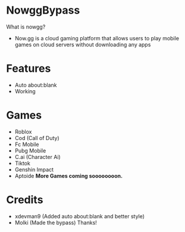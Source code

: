 # NowggBypass
What is nowgg?
- Now.gg is a cloud gaming platform that allows users to play mobile games on cloud servers without downloading any apps


# Features
- Auto about:blank
- Working

# Games
- Roblox
- Cod (Call of Duty)
- Fc Mobile
- Pubg Mobile
- C.ai (Character Ai)
- Tiktok
- Genshin Impact
- Aptoide
     **More Games coming soooooooon.**


# Credits
- xdevman9 (Added auto about:blank and better style)
- Molki (Made the bypass) Thanks!
